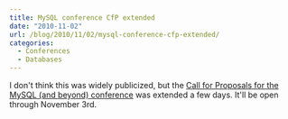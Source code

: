 ```yaml
---
title: MySQL conference CfP extended
date: "2010-11-02"
url: /blog/2010/11/02/mysql-conference-cfp-extended/
categories:
  - Conferences
  - Databases
---
```

I don't think this was widely publicized, but the [Call for Proposals for the MySQL (and beyond) conference](http://en.oreilly.com/mysql2011/user/proposal/propose/cfp/126) was extended a few days. It'll be open through November 3rd.


